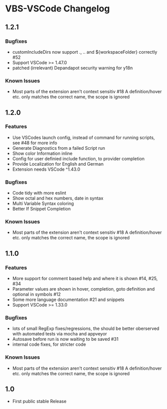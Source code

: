 # VBS-VSCode Changelog

## 1.2.1

### Bugfixes
- customIncludeDirs now support ., .. and ${workspaceFolder} correctly #52
- Support VSCode >= 1.47.0
- patched (irrelevant) Depandapot security warning for y18n


### Known Issues
- Most parts of the extension aren't context sensitiv #18
  A definition/hover etc. only matches the correct name, the scope is ignored


## 1.2.0
### Features
- Use VSCodes launch config, instead of command for running scripts, see #48 for more info
- Generate Diagnostics from a failed Script run
- Show color Information inline
- Config for user definied include function, to provider completion
- Provide Localization for English and German
- Extension needs VSCode ^1.43.0

### Bugfixes
- Code tidy with more eslint
- Show octal and hex numbers, date in syntax
- Multi Variable Syntax coloring
- Better If Snippet Completion

### Known Issues
- Most parts of the extension aren't context sensitiv #18
  A definition/hover etc. only matches the correct name, the scope is ignored


## 1.1.0
### Features
- More support for comment based help and where it is shown #14, #25, #34
- Parameter values are shown in hover, completion,  goto definition and optional in symbols #12
- Some more language documentation #21 and snippets
- Support VSCode >= 1.33.0

### Bugfixes
- lots of small RegExp fixes/regressions, the should be better oberserved with automated tests via mocha and appveyor
- Autosave before run is now waiting to be saved #31
- internal code fixes, for stricter code

### Known Issues
- Most parts of the extension aren't context sensitiv #18
  A definition/hover etc. only matches the correct name, the scope is ignored

## 1.0
- First public stable Release